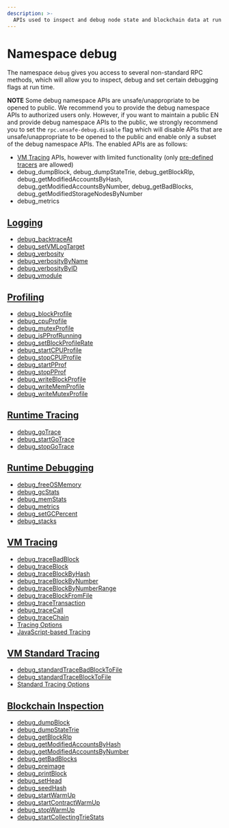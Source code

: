 ```yaml
---
description: >-
  APIs used to inspect and debug node state and blockchain data at run time.
---
```


# Namespace debug <a id="namespace-debug"></a>

The namespace `debug` gives you access to several non-standard RPC methods, which will allow you to inspect, debug and set certain debugging flags at run time.

**NOTE** Some debug namespace APIs are unsafe/unappropriate to be opened to public.
We recommend you to provide the debug namespace APIs to authorized users only.
However, if you want to maintain a public EN and provide debug namespace APIs to the public,
we strongly recommend you to set the `rpc.unsafe-debug.disable` flag which will disable APIs
that are unsafe/unappropriate to be opened to the public and enable only a subset of the debug namespace APIs.
The enabled APIs are as follows:
- [VM Tracing](./debug/tracing.md) APIs, however with limited functionality (only [pre-defined tracers](./debug/tracing.md#tracing-options) are allowed)
- debug_dumpBlock, debug_dumpStateTrie, debug_getBlockRlp, debug_getModifiedAccountsByHash, debug_getModifiedAccountsByNumber, debug_getBadBlocks, debug_getModifiedStorageNodesByNumber
- debug_metrics


## [Logging](./debug/logging.md) <a id="logging"></a>

- [debug_backtraceAt](./debug/logging.md#debug_backtraceat)
- [debug_setVMLogTarget](./debug/logging.md#debug_setvmlogtarget)
- [debug_verbosity](./debug/logging.md#debug_verbosity)
- [debug_verbosityByName](./debug/logging.md#debug_verbositybyname)
- [debug_verbosityByID](./debug/logging.md#debug_verbositybyid)
- [debug_vmodule](./debug/logging.md#debug_vmodule)


## [Profiling](./debug/profile.md) <a id="profiling"></a>

- [debug_blockProfile](./debug/profile.md#debug_blockprofile)
- [debug_cpuProfile](./debug/profile.md#debug_cpuprofile)
- [debug_mutexProfile](./debug/profile.md#debug_mutexprofile)
- [debug_isPProfRunning](./debug/profile.md#debug_ispprofrunning)
- [debug_setBlockProfileRate](./debug/profile.md#debug_setblockprofilerate)
- [debug_startCPUProfile](./debug/profile.md#debug_startcpuprofile)
- [debug_stopCPUProfile](./debug/profile.md#debug_stopcpuprofile)
- [debug_startPProf](./debug/profile.md#debug_startpprof)
- [debug_stopPProf](./debug/profile.md#debug_stoppprof)
- [debug_writeBlockProfile](./debug/profile.md#debug_writeblockprofile)
- [debug_writeMemProfile](./debug/profile.md#debug_writememprofile)
- [debug_writeMutexProfile](./debug/profile.md#debug_writemutexprofile)


## [Runtime Tracing](./debug/go_trace.md) <a id="runtime-tracing"></a>

- [debug_goTrace](./debug/go_trace.md#debug_gotrace)
- [debug_startGoTrace](./debug/go_trace.md#debug_startgotrace)
- [debug_stopGoTrace](./debug/go_trace.md#debug_stopgotrace)


## [Runtime Debugging](./debug/runtime.md) <a id="runtime-debugging"></a>

- [debug_freeOSMemory](./debug/runtime.md#debug_freeosmemory)
- [debug_gcStats](./debug/runtime.md#debug_gcstats)
- [debug_memStats](./debug/runtime.md#debug_memstats)
- [debug_metrics](./debug/runtime.md#debug_metrics)
- [debug_setGCPercent](./debug/runtime.md#debug_setgcpercent)
- [debug_stacks](./debug/runtime.md#debug_stacks)


## [VM Tracing](./debug/tracing.md) <a id="vm-tracing"></a>

- [debug_traceBadBlock](./debug/tracing.md#debug_tracebadblock)
- [debug_traceBlock](./debug/tracing.md#debug_traceblock)
- [debug_traceBlockByHash](./debug/tracing.md#debug_traceblockbyhash)
- [debug_traceBlockByNumber](./debug/tracing.md#debug_traceblockbynumber)
- [debug_traceBlockByNumberRange](./debug/tracing.md#debug_traceblockbynumberrange)
- [debug_traceBlockFromFile](./debug/tracing.md#debug_traceblockfromfile)
- [debug_traceTransaction](./debug/tracing.md#debug_tracetransaction)
- [debug_traceCall](./debug/tracing.md#debug_tracecall)
- [debug_traceChain](./debug/tracing.md#debug_tracechain)
- [Tracing Options](./debug/tracing.md#tracing-options)
- [JavaScript-based Tracing](./debug/tracing.md#javascript-based-tracing)


## [VM Standard Tracing](./debug/standard_tracing.md) <a id="vm-standard-tracing"></a>

- [debug_standardTraceBadBlockToFile](./debug/standard_tracing.md#debug_standardtracebadblocktofile)
- [debug_standardTraceBlockToFile](./debug/standard_tracing.md#debug_standardtraceblocktofile)
- [Standard Tracing Options](./debug/standard_tracing.md#standard-tracing-options)


## [Blockchain Inspection](./debug/blockchain.md) <a id="blockchain-inspection"></a>

- [debug_dumpBlock](./debug/blockchain.md#debug_dumpblock)
- [debug_dumpStateTrie](./debug/blockchain.md#debug_dumpstatetrie)
- [debug_getBlockRlp](./debug/blockchain.md#debug_getblockrlp)
- [debug_getModifiedAccountsByHash](./debug/blockchain.md#debug_getmodifiedaccountsbyhash)
- [debug_getModifiedAccountsByNumber](./debug/blockchain.md#debug_getmodifiedaccountsbynumber)
- [debug_getBadBlocks](./debug/blockchain.md#debug_getbadblocks)
- [debug_preimage](./debug/blockchain.md#debug_preimage)
- [debug_printBlock](./debug/blockchain.md#debug_printblock)
- [debug_setHead](./debug/blockchain.md#debug_sethead)
- [debug_seedHash](./debug/blockchain.md#debug_seedhash)
- [debug_startWarmUp](./debug/blockchain.md#debug_startwarmup)
- [debug_startContractWarmUp](./debug/blockchain.md#debug_startcontractwarmup)
- [debug_stopWarmUp](./debug/blockchain.md#debug_stopwarmup)
- [debug_startCollectingTrieStats](./debug/blockchain.md#debug_startCollectingTrieStats)

